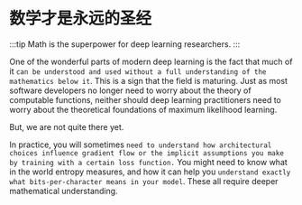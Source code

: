 # 数学才是永远的圣经

:::tip
Math is the superpower for deep learning researchers.
:::

One of the wonderful parts of modern deep learning is the fact that much of it `can be understood and used without a full understanding of the mathematics below it`. This is a sign that the field is maturing. Just as most software developers no longer need to worry about the theory of computable functions, neither should deep learning practitioners need to worry about the theoretical foundations of maximum likelihood learning.

But, we are not quite there yet.

In practice, you will sometimes `need to understand how architectural choices influence gradient flow or the implicit assumptions you make by training with a certain loss function.` You might need to know what in the world entropy measures, and how it can help you `understand exactly what bits-per-character means in your model`. These all require deeper mathematical understanding. 


